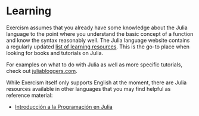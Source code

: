 # Learning

Exercism assumes that you already have some knowledge about the Julia language to the point where you understand the basic concept of a function and know the syntax reasonably well. The Julia language website contains a regularly updated [list of learning resources](https://julialang.org/learning/).
This is the go-to place when looking for books and tutorials on Julia.

For examples on what to do with Julia as well as more specific tutorials, check out [juliabloggers.com](https://www.juliabloggers.com/).

While Exercism itself only supports English at the moment, there are Julia resources available in other languages that you may find helpful as reference material:

- [Introducción a la Programación en Julia](https://introajulia.org/)
